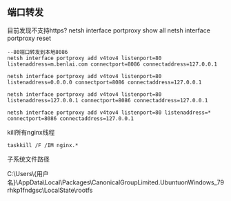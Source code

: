 ## 端口转发

目前发现不支持https?
netsh interface portproxy show all
netsh interface portproxy reset

```
--80端口转发到本地8086
netsh interface portproxy add v4tov4 listenport=80 listenaddress=m.benlai.com connectport=8086 connectaddress=127.0.0.1

netsh interface portproxy add v4tov4 listenport=80 listenaddress=0.0.0.0 connectport=8086 connectaddress=127.0.0.1

netsh interface portproxy add v4tov4 listenport=80 listenaddress=127.0.0.1 connectport=8086 connectaddress=127.0.0.1

netsh interface portproxy add v4tov4 listenport=80 listenaddress=* connectport=8086 connectaddress=127.0.0.1
```

kill所有nginx线程

`taskkill /F /IM nginx.*`


子系统文件路径

C:\Users\\{用户名}\AppData\Local\Packages\CanonicalGroupLimited.UbuntuonWindows_79rhkp1fndgsc\LocalState\rootfs
